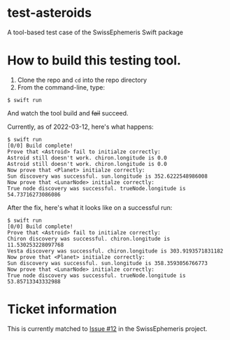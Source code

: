 # test-asteroids

A tool-based test case of the SwissEphemeris Swift package

# How to build this testing tool.

1. Clone the repo and `cd` into the repo directory
2. From the command-line, type:

```
$ swift run
```

And watch the tool build and ~~fail~~ succeed.

Currently, as of 2022-03-12, here's what happens:

```
$ swift run
[0/0] Build complete!
Prove that <Astroid> fail to initialze correctly:
Astroid still doesn't work. chiron.longitude is 0.0
Astroid still doesn't work. chiron.longitude is 0.0
Now prove that <Planet> initialze correctly:
Sun discovery was successful. sun.longitude is 352.6222548986008
Now prove that <LunarNode> initialze correctly:
True node discovery was successful. trueNode.longitude is 54.73716273086086
```
After the fix, here's what it looks like on a successful run:

```
$ swift run
[0/0] Build complete!
Prove that <Astroid> fail to initialze correctly:
Chiron discovery was successful. chiron.longitude is 11.530253228097768
Vesta discovery was successful. chiron.longitude is 303.9193571831182
Now prove that <Planet> initialze correctly:
Sun discovery was successful. sun.longitude is 358.3593056766773
Now prove that <LunarNode> initialze correctly:
True node discovery was successful. trueNode.longitude is 53.85713343332988
```


# Ticket information

This is currently matched to [Issue #12](https://github.com/vsmithers1087/SwissEphemeris/issues/12) in the SwissEphemeris project.
